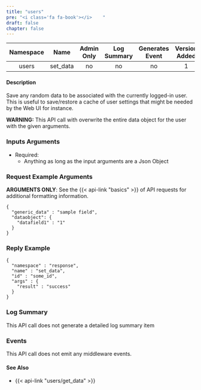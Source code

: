 ```yaml
---
title: "users"
pre: "<i class='fa fa-book'></i>	"
draft: false
chapter: false
---
```


| Namespace | Name | Admin Only | Log Summary | Generates Event | Version Added
|:----------------:|:--------:|:--------:|:--------:|:--------:|:---:|
| users | set_data | no | no | no | 1 |

#### Description
Save any random data to be associated with the currently logged-in user. 
This is useful to save/restore a cache of user settings that might be needed by the Web UI for instance.

**WARNING:** This API call with overwrite the entire data object for the user with the given arguments.

### Inputs Arguments
* Required:
   * Anything as long as the input arguments are a Json Object

### Request Example Arguments
**ARGUMENTS ONLY**: See the {{< api-link "basics" >}} of API requests for additional formatting information.

```
{
  "generic_data" : "sample field",
  "dataobject": {
    "datafield1" : "1"
  }
}
```

### Reply Example
```
{
  "namespace" : "response",
  "name" : "set_data",
  "id" : "some_id",
  "args" : {
    "result" : "success"
  }
}
```
### Log Summary
This API call does not generate a detailed log summary item

### Events
This API call does not emit any middleware events.

#### See Also
* {{< api-link "users/get_data" >}}
